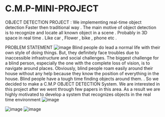 # C.M.P-MINI-PROJECT
OBJECT DETECTION PROJECT :
We implementing real-time object detection Faster then traditional way . The main motive of object detection is to recognize and locate all known object in a scene . Probably  in 3D space in real time . Like car , Flower , bike , phone  etc .

PROBLEM  STATEMENT ![image](https://user-images.githubusercontent.com/71165326/195666185-a032c45e-9d50-4a1f-97b4-44de1de1c1c9.png)
Blind people do lead a normal life with their own style of doing things. But, they definitely face troubles due to inaccessible infrastructure and social challenges. The biggest challenge for a blind person, especially the one with the complete loss of vision, is to navigate around places. Obviously, blind people roam easily around their house without any help because they know the position of everything in the house. Blind people have a tough time finding objects around them. . So we decided to make a C.M.P OBJECT DETECTION System. We are interested in this project after we went through few papers in this area. As a result we are highly motivated to develop a system that recognizes objects in the real time environment
![image](https://user-images.githubusercontent.com/71165326/195666232-55e6af2d-1daf-49bf-8c60-609e6a6e20cd.png)


![image](https://user-images.githubusercontent.com/71165326/195665983-3a4e4a54-9ca2-43a1-a3e5-2da2b370ab12.png)
![image](https://user-images.githubusercontent.com/71165326/195666055-09ca5772-6828-4b8c-86b9-48bcf7406c57.png)
